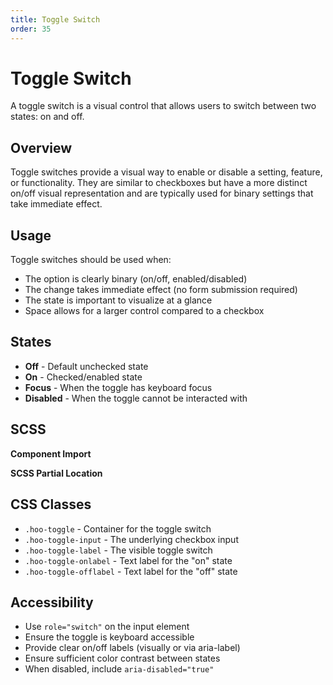 ```yaml
---
title: Toggle Switch
order: 35
---
```


# Toggle Switch

A toggle switch is a visual control that allows users to switch between two states: on and off.

## Overview

Toggle switches provide a visual way to enable or disable a setting, feature, or functionality. They are similar to checkboxes but have a more distinct on/off visual representation and are typically used for binary settings that take immediate effect.

## Usage

Toggle switches should be used when:
* The option is clearly binary (on/off, enabled/disabled)
* The change takes immediate effect (no form submission required)
* The state is important to visualize at a glance
* Space allows for a larger control compared to a checkbox

## States

* **Off** - Default unchecked state
* **On** - Checked/enabled state
* **Focus** - When the toggle has keyboard focus
* **Disabled** - When the toggle cannot be interacted with

## SCSS

**Component Import**

**SCSS Partial Location**

## CSS Classes

* `.hoo-toggle` - Container for the toggle switch
* `.hoo-toggle-input` - The underlying checkbox input
* `.hoo-toggle-label` - The visible toggle switch
* `.hoo-toggle-onlabel` - Text label for the "on" state
* `.hoo-toggle-offlabel` - Text label for the "off" state

## Accessibility

* Use `role="switch"` on the input element
* Ensure the toggle is keyboard accessible
* Provide clear on/off labels (visually or via aria-label)
* Ensure sufficient color contrast between states
* When disabled, include `aria-disabled="true"`
